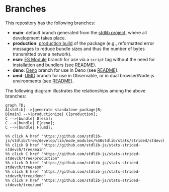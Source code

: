 <!--

@license Apache-2.0

Copyright (c) 2022 The Stdlib Authors.

Licensed under the Apache License, Version 2.0 (the "License");
you may not use this file except in compliance with the License.
You may obtain a copy of the License at

    http://www.apache.org/licenses/LICENSE-2.0

Unless required by applicable law or agreed to in writing, software
distributed under the License is distributed on an "AS IS" BASIS,
WITHOUT WARRANTIES OR CONDITIONS OF ANY KIND, either express or implied.
See the License for the specific language governing permissions and
limitations under the License.

-->

# Branches

This repository has the following branches:

-   **main**: default branch generated from the [stdlib project][stdlib-url], where all development takes place.
-   **production**: [production build][production-url] of the package (e.g., reformatted error messages to reduce bundle sizes and thus the number of bytes transmitted over a network).
-   **esm**: [ES Module][esm-url] branch for use via a `script` tag without the need for installation and bundlers (see [README][esm-readme]).
-   **deno**: [Deno][deno-url] branch for use in Deno (see [README][deno-readme]).
-   **umd**: [UMD][umd-url] branch for use in Observable, or in dual browser/Node.js environments (see [README][umd-readme]).

The following diagram illustrates the relationships among the above branches:

```mermaid
graph TD;
A[stdlib]-->|generate standalone package|B;
B[main] -->|productionize| C[production];
C -->|bundle| D[esm];
C -->|bundle| E[deno];
C -->|bundle| F[umd];

%% click A href "https://github.com/stdlib-js/stdlib/tree/develop/lib/node_modules/%40stdlib/stats/strided/stdevch"
%% click B href "https://github.com/stdlib-js/stats-strided-stdevch/tree/main"
%% click C href "https://github.com/stdlib-js/stats-strided-stdevch/tree/production"
%% click D href "https://github.com/stdlib-js/stats-strided-stdevch/tree/esm"
%% click E href "https://github.com/stdlib-js/stats-strided-stdevch/tree/deno"
%% click F href "https://github.com/stdlib-js/stats-strided-stdevch/tree/umd"
```

[stdlib-url]: https://github.com/stdlib-js/stdlib/tree/develop/lib/node_modules/%40stdlib/stats/strided/stdevch
[production-url]: https://github.com/stdlib-js/stats-strided-stdevch/tree/production
[deno-url]: https://github.com/stdlib-js/stats-strided-stdevch/tree/deno
[deno-readme]: https://github.com/stdlib-js/stats-strided-stdevch/blob/deno/README.md
[umd-url]: https://github.com/stdlib-js/stats-strided-stdevch/tree/umd
[umd-readme]: https://github.com/stdlib-js/stats-strided-stdevch/blob/umd/README.md
[esm-url]: https://github.com/stdlib-js/stats-strided-stdevch/tree/esm
[esm-readme]: https://github.com/stdlib-js/stats-strided-stdevch/blob/esm/README.md